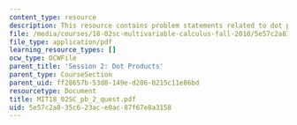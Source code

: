 ```yaml
---
content_type: resource
description: This resource contains problem statements related to dot products.
file: /media/courses/18-02sc-multivariable-calculus-fall-2010/5e57c2a835c623ace0ac87f67e8a3158_MIT18_02SC_pb_2_quest.pdf
file_type: application/pdf
learning_resource_types: []
ocw_type: OCWFile
parent_title: 'Session 2: Dot Products'
parent_type: CourseSection
parent_uid: ff28657b-53d8-149e-d206-0215c11e86bd
resourcetype: Document
title: MIT18_02SC_pb_2_quest.pdf
uid: 5e57c2a8-35c6-23ac-e0ac-87f67e8a3158
---
```

